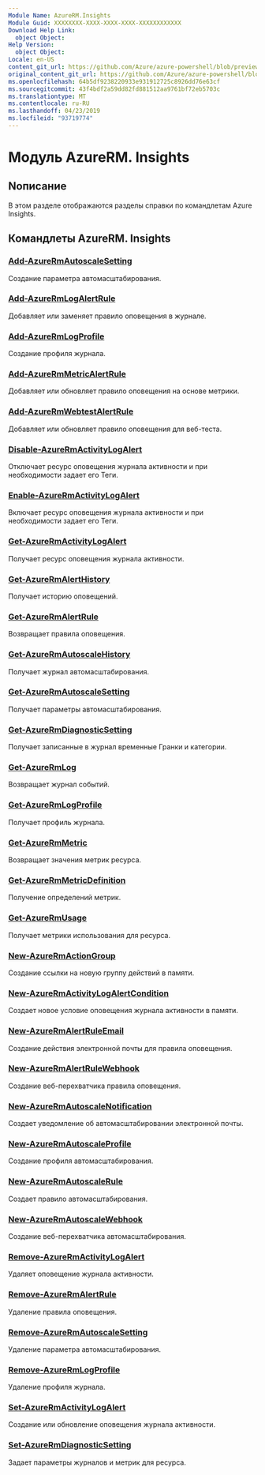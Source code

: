 ```yaml
---
Module Name: AzureRM.Insights
Module Guid: XXXXXXXX-XXXX-XXXX-XXXX-XXXXXXXXXXXX
Download Help Link:
  object Object: 
Help Version:
  object Object: 
Locale: en-US
content_git_url: https://github.com/Azure/azure-powershell/blob/preview/src/ResourceManager/Insights/Commands.Insights/help/AzureRM.Insights.md
original_content_git_url: https://github.com/Azure/azure-powershell/blob/preview/src/ResourceManager/Insights/Commands.Insights/help/AzureRM.Insights.md
ms.openlocfilehash: 64b5df9238220933e931912725c8926dd76e63cf
ms.sourcegitcommit: 43f4bdf2a59dd82fd881512aa9761bf72eb5703c
ms.translationtype: MT
ms.contentlocale: ru-RU
ms.lasthandoff: 04/23/2019
ms.locfileid: "93719774"
---
```

# Модуль AzureRM. Insights
## Nописание
В этом разделе отображаются разделы справки по командлетам Azure Insights.

## Командлеты AzureRM. Insights
### [Add-AzureRmAutoscaleSetting](Add-AzureRmAutoscaleSetting.md)
Создание параметра автомасштабирования.

### [Add-AzureRmLogAlertRule](Add-AzureRmLogAlertRule.md)
Добавляет или заменяет правило оповещения в журнале.

### [Add-AzureRmLogProfile](Add-AzureRmLogProfile.md)
Создание профиля журнала.

### [Add-AzureRmMetricAlertRule](Add-AzureRmMetricAlertRule.md)
Добавляет или обновляет правило оповещения на основе метрики.

### [Add-AzureRmWebtestAlertRule](Add-AzureRmWebtestAlertRule.md)
Добавляет или обновляет правило оповещения для веб-теста.

### [Disable-AzureRmActivityLogAlert](Disable-AzureRmActivityLogAlert.md)
Отключает ресурс оповещения журнала активности и при необходимости задает его Теги.

### [Enable-AzureRmActivityLogAlert](Enable-AzureRmActivityLogAlert.md)
Включает ресурс оповещения журнала активности и при необходимости задает его Теги.

### [Get-AzureRmActivityLogAlert](Get-AzureRmActivityLogAlert.md)
Получает ресурс оповещения журнала активности.

### [Get-AzureRmAlertHistory](Get-AzureRmAlertHistory.md)
Получает историю оповещений.

### [Get-AzureRmAlertRule](Get-AzureRmAlertRule.md)
Возвращает правила оповещения.

### [Get-AzureRmAutoscaleHistory](Get-AzureRmAutoscaleHistory.md)
Получает журнал автомасштабирования.

### [Get-AzureRmAutoscaleSetting](Get-AzureRmAutoscaleSetting.md)
Получает параметры автомасштабирования.

### [Get-AzureRmDiagnosticSetting](Get-AzureRmDiagnosticSetting.md)
Получает записанные в журнал временные Гранки и категории.

### [Get-AzureRmLog](Get-AzureRmLog.md)
Возвращает журнал событий.

### [Get-AzureRmLogProfile](Get-AzureRmLogProfile.md)
Получает профиль журнала.

### [Get-AzureRmMetric](Get-AzureRmMetric.md)
Возвращает значения метрик ресурса.

### [Get-AzureRmMetricDefinition](Get-AzureRmMetricDefinition.md)
Получение определений метрик.

### [Get-AzureRmUsage](Get-AzureRmUsage.md)
Получает метрики использования для ресурса.

### [New-AzureRmActionGroup](New-AzureRmActionGroup.md)
Создание ссылки на новую группу действий в памяти.

### [New-AzureRmActivityLogAlertCondition](New-AzureRmActivityLogAlertCondition.md)
Создает новое условие оповещения журнала активности в памяти.

### [New-AzureRmAlertRuleEmail](New-AzureRmAlertRuleEmail.md)
Создание действия электронной почты для правила оповещения.

### [New-AzureRmAlertRuleWebhook](New-AzureRmAlertRuleWebhook.md)
Создание веб-перехватчика правила оповещения.

### [New-AzureRmAutoscaleNotification](New-AzureRmAutoscaleNotification.md)
Создает уведомление об автомасштабировании электронной почты.

### [New-AzureRmAutoscaleProfile](New-AzureRmAutoscaleProfile.md)
Создание профиля автомасштабирования.

### [New-AzureRmAutoscaleRule](New-AzureRmAutoscaleRule.md)
Создает правило автомасштабирования.

### [New-AzureRmAutoscaleWebhook](New-AzureRmAutoscaleWebhook.md)
Создание веб-перехватчика автомасштабирования.

### [Remove-AzureRmActivityLogAlert](Remove-AzureRmActivityLogAlert.md)
Удаляет оповещение журнала активности.

### [Remove-AzureRmAlertRule](Remove-AzureRmAlertRule.md)
Удаление правила оповещения.

### [Remove-AzureRmAutoscaleSetting](Remove-AzureRmAutoscaleSetting.md)
Удаление параметра автомасштабирования.

### [Remove-AzureRmLogProfile](Remove-AzureRmLogProfile.md)
Удаление профиля журнала.

### [Set-AzureRmActivityLogAlert](Set-AzureRmActivityLogAlert.md)
Создание или обновление оповещения журнала активности.

### [Set-AzureRmDiagnosticSetting](Set-AzureRmDiagnosticSetting.md)
Задает параметры журналов и метрик для ресурса.
